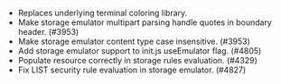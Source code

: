 - Replaces underlying terminal coloring library.
- Make storage emulator multipart parsing handle quotes in boundary header. (#3953)
- Make storage emulator content type case insensitive. (#3953)
- Add storage emulator support to init.js useEmulator flag. (#4805)
- Populate resource correctly in storage rules evaluation. (#4329)
- Fix LIST security rule evaluation in storage emulator. (#4827)
